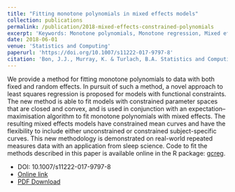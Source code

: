 ```yaml
---
title: "Fitting monotone polynomials in mixed effects models"
collection: publications
permalink: /publication/2018-mixed-effects-constrained-polynomials
excerpt: 'Keywords: Monotone polynomials, Monotone regression, Mixed effects, Random effects, Shape constraints'
date: 2018-06-01
venue: 'Statistics and Computing'
paperurl: 'https://doi.org/10.1007/s11222-017-9797-8'
citation: 'Bon, J.J., Murray, K. & Turlach, B.A. Statistics and Computing (2018).'
---
```


We provide a method for fitting monotone polynomials to data with both fixed and
random effects. In pursuit of such a method, a novel approach to least squares regression is
proposed for models with functional constraints. The new method is able to fit models with
constrained parameter spaces that are closed and convex, and is used in conjunction with
an expectation–maximisation algorithm to fit monotone polynomials with mixed effects. The
resulting mixed effects models have constrained mean curves and have the flexibility to
include either unconstrained or constrained subject-specific curves. This new methodology
is demonstrated on real-world repeated measures data with an application from sleep
science. Code to fit the methods described in this paper is available online in the R package: [gcreg](https://github.com/bonStats/gcreg).

* DOI: 10.1007/s11222-017-9797-8
* [Online link](https://doi.org/10.1007/s11222-017-9797-8)
* [PDF Download](http://bonStats.github.io/files/mono_mixed_poly_author_version.pdf)
